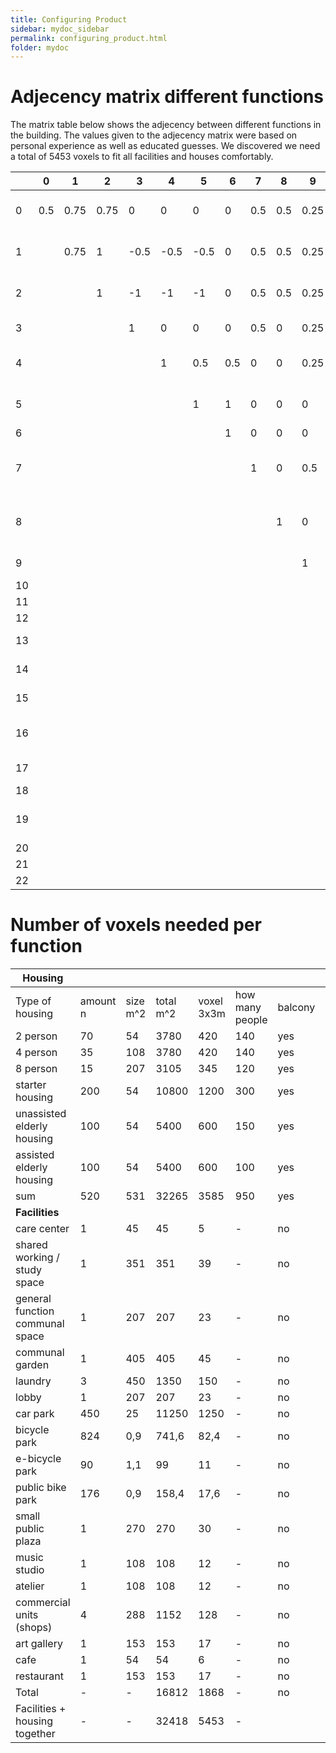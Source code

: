 ```yaml
---
title: Configuring Product
sidebar: mydoc_sidebar
permalink: configuring_product.html
folder: mydoc
---
```


# Adjecency matrix different functions
The matrix table below shows the adjecency between different functions in the building. The values given to the adjecency matrix were based on personal experience as well as educated guesses. 
We discovered we need a total of 5453 voxels to fit all facilities and houses comfortably.

|    | 0   | 1    | 2    | 3     | 4     | 5     | 6   | 7   | 8   | 9    | 10  | 11   | 12  | 13   | 14   | 15   | 16     | 17     | 18     | 19     | 20     | 21     | 22     |                                 |
| -- | --- | ---- | ---- | ----- | ----- | ----- | --- | --- | --- | ---- | --- | ---- | --- | ---- | ---- | ---- | ------ | ------ | ------ | ------ | ------ | ------ | ------ | ------------------------------- |
| 0  | 0.5 | 0.75 | 0.75 | 0     | 0     | 0     | 0   | 0.5 | 0.5 | 0.25 | 0.5 | 0.75 | 0.5 | 0.25 | 0.25 | 0    | 0      | 0      | 0      | 0      | 0      | 0      | 0      | 2-person student housing        |
| 1  |     | 0.75 | 1    | \-0.5 | \-0.5 | \-0.5 | 0   | 0.5 | 0.5 | 0.25 | 0.5 | 0.75 | 0.5 | 0.25 | 0.25 | 0    | 0      | 0      | 0      | 0      | 0      | 0      | 0      | 4-person student housing        |
| 2  |     |      | 1    | \-1   | \-1   | \-1   | 0   | 0.5 | 0.5 | 0.25 | 0.5 | 0.75 | 0.5 | 0.25 | 0.25 | 0    | 0      | 0      | 0      | 0      | 0      | 0      | 0      | 8-person student housing        |
| 3  |     |      |      | 1     | 0     | 0     | 0   | 0.5 | 0   | 0.25 | 0   | 0.75 | 0.5 | 0.5  | 0.5  | 0    | 0      | 0      | 0      | 0      | 0      | 0      | 0      | starter housing                 |
| 4  |     |      |      |       | 1     | 0.5   | 0.5 | 0   | 0   | 0.25 | 0   | 0.75 | 0.5 | 0.75 | 0.5  | 0.25 | 0      | 0      | 0      | 0      | 0      | 0      | 0      | unassisted elderly housing      |
| 5  |     |      |      |       |       | 1     | 1   | 0   | 0   | 0    | 0   | 0    | 0.5 | 0    | 1    | 0.5  | 0      | 0      | 0      | 0      | 0      | 0      | 0      | assisted elderly housing        |
| 6  |     |      |      |       |       |       | 1   | 0   | 0   | 0    | 0   | 0    | 0   | 0    | 0    | 0    | 0      | 0      | 0      | 0      | 0      | 0      | 0      | care center                     |
| 7  |     |      |      |       |       |       |     | 1   | 0   | 0.5  | 0   | 0    | 0   | 0    | 0    | 0    | 0      | 0      | 0      | 0      | 0      | 0      | 0      | shared working / study space    |
| 8  |     |      |      |       |       |       |     |     | 1   | 0    | 0   | 0    | 0   | 0.25 | 0    | 0    | 0      | 0      | 0      | 0      | 0      | 0      | 0      | general function communal space |
| 9  |     |      |      |       |       |       |     |     |     | 1    | 0   | 0    | 0   | 0    | 0    | 0    | \-0.25 | \-0.25 | \-0.25 | \-0.25 | \-0.25 | \-0.25 | \-0.25 | communal garden                 |
| 10 |     |      |      |       |       |       |     |     |     |      | 1   | 0    | 0   | 0    | 0    | 0    | 0      | 0      | 0      | 0      | 0      | 0      | 0      | laundry                         |
| 11 |     |      |      |       |       |       |     |     |     |      |     | 1    | 0.5 | 0.5  | 0.5  | 0.25 | 0      | 0      | 0      | 0      | 0      | 0      | 0      | lobby                           |
| 12 |     |      |      |       |       |       |     |     |     |      |     |      | 1   | 0    | 0    | 0    | 0      | 0.25   | 0      | 0.5    | 0      | 0      | 0      | car park                        |
| 13 |     |      |      |       |       |       |     |     |     |      |     |      |     | 1    | 0    | 0    | 0      | 0      | 0      | 0      | 0      | 0      | 0      | bicycle park                    |
| 14 |     |      |      |       |       |       |     |     |     |      |     |      |     |      | 1    | 0    | 1      | 0      | 0      | 0.5    | 0      | 0      | 0      | e-bicycle park                  |
| 15 |     |      |      |       |       |       |     |     |     |      |     |      |     |      |      | 1    | 1      | 1      | 0.5    | 0.5    | 1      | 1      | 1      | public bike park                |
| 16 |     |      |      |       |       |       |     |     |     |      |     |      |     |      |      |      | 1      | 0.5    | 0.5    | 0.5    | 0.5    | 0.5    | 0.5    | small public plaza              |
| 17 |     |      |      |       |       |       |     |     |     |      |     |      |     |      |      |      |        | 1      | 0      | 0      | 0      | 0      | 0      | music studio                    |
| 18 |     |      |      |       |       |       |     |     |     |      |     |      |     |      |      |      |        |        | 1      | 0      | 0      | 0.25   | 0      | atelier                         |
| 19 |     |      |      |       |       |       |     |     |     |      |     |      |     |      |      |      |        |        |        | 0.5    | 0      | 0      | 0      | commercial units (shops)        |
| 20 |     |      |      |       |       |       |     |     |     |      |     |      |     |      |      |      |        |        |        |        | 1      | 0      | 0      | art gallery                     |
| 21 |     |      |      |       |       |       |     |     |     |      |     |      |     |      |      |      |        |        |        |        |        | 0.5    | 0      | cafe                            |
| 22 |     |      |      |       |       |       |     |     |     |      |     |      |     |      |      |      |        |        |        |        |        |        | 1      | restaurant                      |

# Number of voxels needed per function 


| **Housing**                         |          |          |           |            |                 |         |                |       |      |
| ------------------------------- | -------- | -------- | --------- | ---------- | --------------- | ------- | -------------- | ----- | ---- |
| Type of housing                 | amount n | size m^2 | total m^2 | voxel 3x3m | how many people | balcony | electric bikes | bikes | cars |
| 2 person                        | 70       | 54       | 3780      | 420        | 140             | yes     | 0              | 182   | 40   |
| 4 person                        | 35       | 108      | 3780      | 420        | 140             | yes     | 0              | 182   | 40   |
| 8 person                        | 15       | 207      | 3105      | 345        | 120             | yes     | 0              | 160   | 30   |
| starter housing                 | 200      | 54       | 10800     | 1200       | 300             | yes     | 0              | 230   | 150  |
| unassisted elderly housing      | 100      | 54       | 5400      | 600        | 150             | yes     | 80             | 70    | 100  |
| assisted elderly housing        | 100      | 54       | 5400      | 600        | 100             | yes     | 10             | 0     | 10   |
| sum                             | 520      | 531      | 32265     | 3585       | 950             | yes     | 90             | 824   | 370  |
| **Facilities**                 |        |       |        |          |         |      |      |     |    |
| care center                     | 1        | 45       | 45        | 5          | \-              | no      | \-             | \-    | \-   |
| shared working / study space    | 1        | 351      | 351       | 39         | \-              | no      | \-             | \-    | \-   |
| general function communal space | 1        | 207      | 207       | 23         | \-              | no      | \-             | \-    | \-   |
| communal garden                 | 1        | 405      | 405       | 45         | \-              | no      | \-             | \-    | \-   |
| laundry                         | 3        | 450      | 1350      | 150        | \-              | no      | \-             | \-    | \-   |
| lobby                           | 1        | 207      | 207       | 23         | \-              | no      | \-             | \-    | \-   |
| car park                        | 450      | 25       | 11250     | 1250       | \-              | no      | \-             | \-    | \-   |
| bicycle park                    | 824      | 0,9      | 741,6     | 82,4       | \-              | no      | \-             | \-    | \-   |
| e-bicycle park                  | 90       | 1,1      | 99        | 11         | \-              | no      | \-             | \-    | \-   |
| public bike park                | 176      | 0,9      | 158,4     | 17,6       | \-              | no      | \-             | \-    | \-   |
| small public plaza              | 1        | 270      | 270       | 30         | \-              | no      | \-             | \-    | \-   |
| music studio                    | 1        | 108      | 108       | 12         | \-              | no      | \-             | \-    | \-   |
| atelier                         | 1        | 108      | 108       | 12         | \-              | no      | \-             | \-    | \-   |
| commercial units (shops)        | 4        | 288      | 1152      | 128        | \-              | no      | \-             | \-    | \-   |
| art gallery                     | 1        | 153      | 153       | 17         | \-              | no      | \-             | \-    | \-   |
| cafe                            | 1        | 54       | 54        | 6          | \-              | no      | \-             | \-    | \-   |
| restaurant                      | 1        | 153      | 153       | 17         | \-              | no      | \-             | \-    | \-   |
| Total                           | \-       | \-       | 16812     | 1868       | \-              | no      | \-             | \-    | \-   |
| Facilities + housing together                    | \-       | \-       | 32418     | 5453       | \-              |         | \-             | \-    | \-   |

